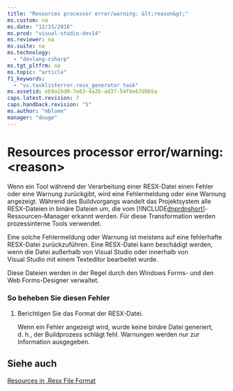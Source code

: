 ```yaml
---
title: "Resources processor error/warning: &lt;reason&gt;"
ms.custom: na
ms.date: "12/15/2016"
ms.prod: "visual-studio-dev14"
ms.reviewer: na
ms.suite: na
ms.technology: 
  - "devlang-csharp"
ms.tgt_pltfrm: na
ms.topic: "article"
f1_keywords: 
  - "vs.tasklisterror.resx_generator_task"
ms.assetid: eb9a1bd0-7e63-4a2b-ad37-54f6e67d9b5a
caps.latest.revision: 7
caps.handback.revision: "5"
ms.author: "mblome"
manager: "douge"
---
```

# Resources processor error/warning: &lt;reason&gt;
Wenn ein Tool während der Verarbeitung einer RESX\-Datei einen Fehler oder eine Warnung zurückgibt, wird eine Fehlermeldung oder eine Warnung angezeigt.  Während des Buildvorgangs wandelt das Projektsystem alle RESX\-Dateien in binäre Dateien um, die vom [!INCLUDE[dnprdnshort](../error-messages/tool-errors/includes/dnprdnshort_md.md)]\-Ressourcen\-Manager erkannt werden.  Für diese Transformation werden prozessinterne Tools verwendet.  
  
 Eine solche Fehlermeldung oder Warnung ist meistens auf eine fehlerhafte RESX\-Datei zurückzuführen.  Eine RESX\-Datei kann beschädigt werden, wenn die Datei außerhalb von Visual Studio oder innerhalb von Visual Studio mit einem Texteditor bearbeitet wurde.  
  
 Diese Dateien werden in der Regel durch den Windows Forms\- und den Web Forms\-Designer verwaltet.  
  
### So beheben Sie diesen Fehler  
  
1.  Berichtigen Sie das Format der RESX\-Datei.  
  
     Wenn ein Fehler angezeigt wird, wurde keine binäre Datei generiert, d. h., der Buildprozess schlägt fehl.  Warnungen werden nur zur Information ausgegeben.  
  
## Siehe auch  
 [Resources in .Resx File Format](assetId:///0c476133-87e4-47e8-b0ef-4b88f4ef3dc5)